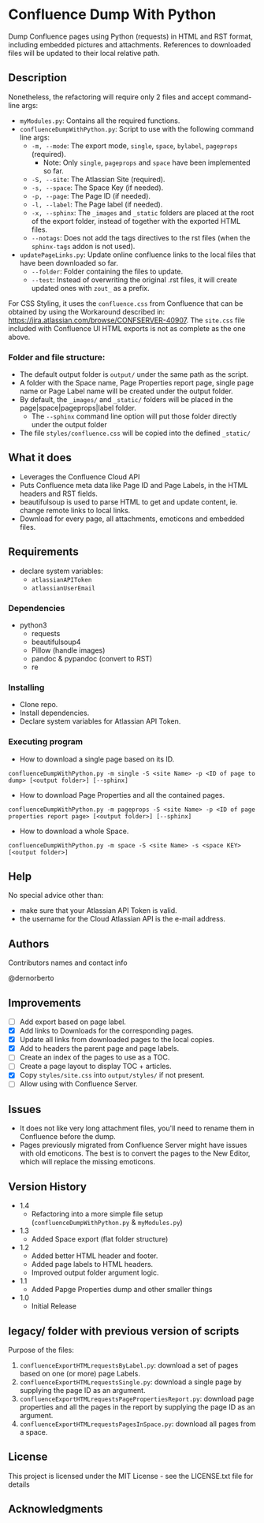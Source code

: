 # Confluence Dump With Python

Dump Confluence pages using Python (requests) in HTML and RST format, including embedded pictures and attachments.
References to downloaded files will be updated to their local relative path.

## Description

Nonetheless, the refactoring will require only 2 files and accept command-line args:
* `myModules.py`: Contains all the required functions.
* `confluenceDumpWithPython.py`: Script to use with the following command line args:
  * `-m, --mode`: The export mode, `single`, `space`, `bylabel`, `pageprops` (required).
    * Note: Only `single`, `pageprops` and `space` have been implemented so far.
  * `-S, --site`: The Atlassian Site (required).
  * `-s, --space`: The Space Key (if needed).
  * `-p, --page`: The Page ID (if needed).
  * `-l, --label`: The Page label (if needed).
  * `-x, --sphinx`: The `_images` and `_static` folders are placed at the root of the export folder, instead of together with the exported HTML files.
  * `--notags`: Does not add the tags directives to the rst files (when the `sphinx-tags` addon is not used).
* `updatePageLinks.py`: Update online confluence links to the local files that have been downloaded so far.
  * `--folder`: Folder containing the files to update.
  * `--test`: Instead of overwriting the original .rst files, it will create updated ones with `zout_` as a prefix.

For CSS Styling, it uses the `confluence.css` from Confluence that can be obtained by using the Workaround described in: https://jira.atlassian.com/browse/CONFSERVER-40907.
The `site.css` file included with Confluence UI HTML exports is not as complete as the one above.

### Folder and file structure:

* The default output folder is `output/` under the same path as the script.
* A folder with the Space name, Page Properties report page, single page name or Page Label name will be created under the output folder.
* By default, the `_images/` and `_static/` folders will be placed in the page|space|pageprops|label folder.
  * The `--sphinx` command line option will put those folder directly under the output folder
* The file `styles/confluence.css` will be copied into the defined `_static/`

## What it does

* Leverages the Confluence Cloud API
* Puts Confluence meta data like Page ID and Page Labels, in the HTML headers and RST fields.
* beautifulsoup is used to parse HTML to get and update content, ie. change remote links to local links.
* Download for every page, all attachments, emoticons and embedded files.

## Requirements

* declare system variables:
  * `atlassianAPIToken`
  * `atlassianUserEmail`

### Dependencies

* python3
  * requests
  * beautifulsoup4
  * Pillow (handle images)
  * pandoc & pypandoc (convert to RST)
  * re

### Installing

* Clone repo.
* Install dependencies.
* Declare system variables for Atlassian API Token.

### Executing program


* How to download a single page based on its ID.

```
confluenceDumpWithPython.py -m single -S <site Name> -p <ID of page to dump> [<output folder>] [--sphinx]
```

* How to download Page Properties and all the contained pages.

```
confluenceDumpWithPython.py -m pageprops -S <site Name> -p <ID of page properties report page> [<output folder>] [--sphinx]
```

* How to download a whole Space.

```
confluenceDumpWithPython.py -m space -S <site Name> -s <space KEY> [<output folder>]
```

## Help

No special advice other than:
* make sure that your Atlassian API Token is valid.
* the username for the Cloud Atlassian API is the e-mail address.

## Authors

Contributors names and contact info

@dernorberto

## Improvements

- [ ] Add export based on page label.
- [x] Add links to Downloads for the corresponding pages.
- [x] Update all links from downloaded pages to the local copies.
- [x] Add to headers the parent page and page labels.
- [ ] Create an index of the pages to use as a TOC.
- [ ] Create a page layout to display TOC + articles.
- [x] Copy `styles/site.css` into `output/styles/` if not present.
- [ ] Allow using with Confluence Server.

## Issues

* It does not like very long attachment files, you'll need to rename them in Confluence before the dump.
* Pages previously migrated from Confluence Server might have issues with old emoticons. The best is to convert the pages to the New Editor, which will replace the missing emoticons.

## Version History
* 1.4
  * Refactoring into a more simple file setup (`confluenceDumpWithPython.py` & `myModules.py`)
* 1.3
  * Added Space export (flat folder structure)
* 1.2
  * Added better HTML header and footer.
  * Added page labels to HTML headers.
  * Improved output folder argument logic.
* 1.1
  * Added Papge Properties dump and other smaller things
* 1.0
  * Initial Release

## legacy/ folder with previous version of scripts

Purpose of the files:
1. `confluenceExportHTMLrequestsByLabel.py`: download a set of pages based on one (or more) page Labels.
2. `confluenceExportHTMLrequestsSingle.py`: download a single page by supplying the page ID as an argument.
3. `confluenceExportHTMLrequestsPagePropertiesReport.py`: download page properties and all the pages in the report by supplying the page ID as an argument.
4. `confluenceExportHTMLrequestsPagesInSpace.py`: download all pages from a space.

## License

This project is licensed under the MIT License - see the LICENSE.txt file for details

## Acknowledgments


